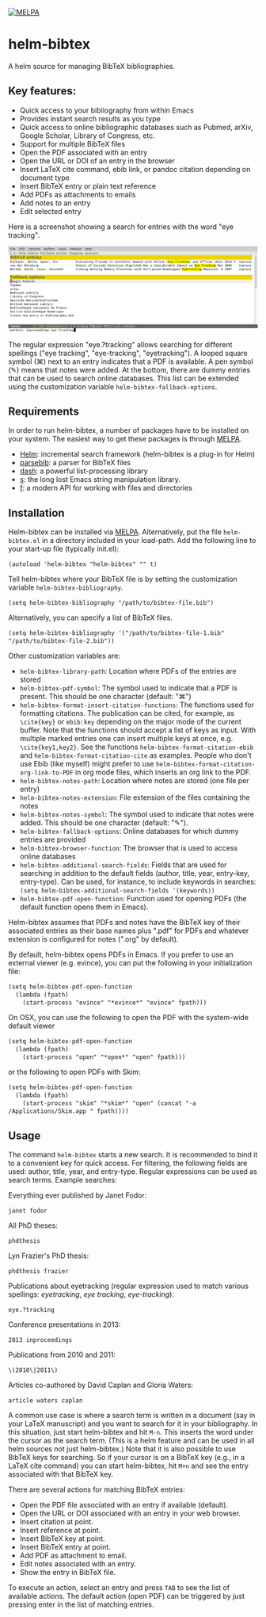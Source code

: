 [![MELPA](http://melpa.org/packages/helm-bibtex-badge.svg)](http://melpa.org/#/helm-bibtex)

helm-bibtex
===========

A helm source for managing BibTeX bibliographies.

## Key features:

- Quick access to your bibliography from within Emacs
- Provides instant search results as you type
- Quick access to online bibliographic databases such as Pubmed,
  arXiv, Google Scholar, Library of Congress, etc.
- Support for multiple BibTeX files
- Open the PDF associated with an entry
- Open the URL or DOI of an entry in the browser
- Insert LaTeX cite command, ebib link, or pandoc citation depending on document type
- Insert BibTeX entry or plain text reference
- Add PDFs as attachments to emails
- Add notes to an entry
- Edit selected entry

Here is a screenshot showing a search for entries with the word "eye tracking".


![A search for publications containing the word "verbs"](screenshot.png)

The regular expression "eye.?tracking" allows searching for different spellings ("eye tracking", "eye-tracking", "eyetracking").  A looped square symbol (⌘) next to an entry indicates that a PDF is available.  A pen symbol (✎) means that notes were added.  At the bottom, there are dummy entries that can be used to search online databases.  This list can be extended using the customization variable `helm-bibtex-fallback-options`.

## Requirements

In order to run helm-bibtex, a number of packages have to be installed on your system.  The easiest way to get these packages is through [MELPA](http://melpa.milkbox.net/#/).

- [Helm](http://melpa.milkbox.net/#/helm): incremental search framework (helm-bibtex is a plug-in for Helm)
- [parsebib](http://melpa.milkbox.net/#/parsebib): a parser for BibTeX files 
- [dash](http://melpa.milkbox.net/#/dash): a powerful list-processing library
- [s](http://melpa.milkbox.net/#/s): the long lost Emacs string manipulation library.
- [f](http://melpa.milkbox.net/#/f): a modern API for working with files and directories

## Installation

Helm-bibtex can be installed via [MELPA](http://melpa.milkbox.net/#/helm-bibtex).  Alternatively, put the file `helm-bibtex.el` in a directory included in your load-path.  Add the following line to your start-up file (typically init.el):

    (autoload 'helm-bibtex "helm-bibtex" "" t)

Tell helm-bibtex where your BibTeX file is by setting the customization variable `helm-bibtex-bibliography`.

    (setq helm-bibtex-bibliography "/path/to/bibtex-file.bib")

Alternatively, you can specify a list of BibTeX files.

    (setq helm-bibtex-bibliography '("/path/to/bibtex-file-1.bib" "/path/to/bibtex-file-2.bib"))

Other customization variables are:

- `helm-bibtex-library-path`: Location where PDFs of the entries are stored
- `helm-bibtex-pdf-symbol`: The symbol used to indicate that a PDF is present.  This should be one character (default: "⌘")
- `helm-bibtex-format-insert-citation-functions`: The functions used for formatting citations.  The publication can be cited, for example, as `\cite{key}` or `ebib:key` depending on the major mode of the current buffer.  Note that the functions should accept a list of keys as input.  With multiple marked entries one can insert multiple keys at once, e.g. `\cite{key1,key2}`.  See the functions `helm-bibtex-format-citation-ebib` and `helm-bibtex-format-citation-cite` as examples.  People who don't use Ebib (like myself) might prefer to use `helm-bibtex-format-citation-org-link-to-PDF` in org mode files, which inserts an org link to the PDF.
- `helm-bibtex-notes-path`: Location where notes are stored (one file per entry)
- `helm-bibtex-notes-extension`: File extension of the files containing the notes
- `helm-bibtex-notes-symbol`: The symbol used to indicate that notes were added.  This should be one character (default: "✎").
- `helm-bibtex-fallback-options`: Online databases for which dummy entries are provided
- `helm-bibtex-browser-function`: The browser that is used to access online databases
- `helm-bibtex-additional-search-fields`: Fields that are used for searching in addition to the default fields (author, title, year, entry-key, entry-type).  Can be used, for instance, to include keywords in searches: `(setq helm-bibtex-additional-search-fields '(keywords))`
- `helm-bibtex-pdf-open-function`: Function used for opening PDFs (the default function opens them in Emacs).

Helm-bibtex assumes that PDFs and notes have the BibTeX key of their associated entries as their base names plus ".pdf" for PDFs and whatever extension is configured for notes (".org" by default).

By default, helm-bibtex opens PDFs in Emacs.  If you prefer to use an external viewer (e.g. evince), you can put the following in your initialization file:

    (setq helm-bibtex-pdf-open-function
      (lambda (fpath)
        (start-process "evince" "*evince*" "evince" fpath)))

On OSX, you can use the following to open the PDF with the system-wide default viewer

    (setq helm-bibtex-pdf-open-function
      (lambda (fpath)
        (start-process "open" "*open*" "open" fpath)))

or the following to open PDFs with Skim:

    (setq helm-bibtex-pdf-open-function
      (lambda (fpath)
        (start-process "skim" "*skim*" "open" (concat "-a /Applications/Skim.app " fpath))))

## Usage

The command `helm-bibtex` starts a new search.  It is recommended to bind it to a convenient key for quick access.  For filtering, the following fields are used: author, title, year, and entry-type.  Regular expressions can be used as search terms.  Example searches:

Everything ever published by Janet Fodor:

    janet fodor

All PhD theses:

    phdthesis

Lyn Frazier's PhD thesis:

    phdthesis frazier

Publications about eyetracking (regular expression used to match various spellings: *eyetracking*, *eye tracking*, *eye-tracking*):

    eye.?tracking

Conference presentations in 2013:

    2013 inproceedings

Publications from 2010 and 2011:

    \(2010\|2011\)

Articles co-authored by David Caplan and Gloria Waters:

    article waters caplan

A common use case is where a search term is written in a document (say in your LaTeX manuscript) and you want to search for it in your bibliography.  In this situation, just start helm-bibtex and hit `M-n`.  This inserts the word under the cursor as the search term.  (This is a helm feature and can be used in all helm sources not just helm-bibtex.)  Note that it is also possible to use BibTeX keys for searching.  So if your cursor is on a BibTeX key (e.g., in a LaTeX cite command) you can start helm-bibtex, hit `M+n` and see the entry associated with that BibTeX key.

There are several actions for matching BibTeX entries:

- Open the PDF file associated with an entry if available (default).
- Open the URL or DOI associated with an entry in your web browser.
- Insert citation at point.
- Insert reference at point.
- Insert BibTeX key at point.
- Insert BibTeX entry at point.
- Add PDF as attachment to email.
- Edit notes associated with an entry.
- Show the entry in BibTeX file.

To execute an action, select an entry and press `TAB` to see the list of available actions.  The default action (open PDF) can be triggered by just pressing enter in the list of matching entries.

